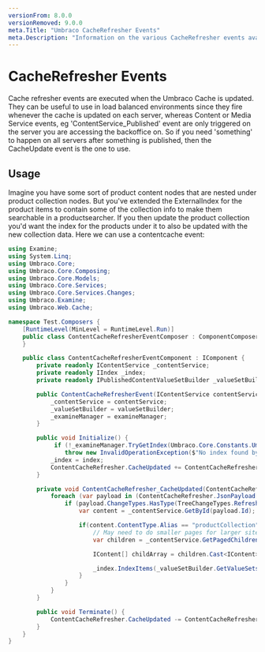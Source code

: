 ```yaml
---
versionFrom: 8.0.0
versionRemoved: 9.0.0
meta.Title: "Umbraco CacheRefresher Events"
meta.Description: "Information on the various CacheRefresher events available"
---
```


# CacheRefresher Events

Cache refresher events are executed when the Umbraco Cache is updated. They can be useful to use in load balanced environments since they fire whenever the cache is updated on each server, whereas Content or Media Service events, eg 'ContentService_Published' event are only triggered on the server you are accessing the backoffice on. So if you need 'something' to happen on all servers after something is published, then the CacheUpdate event is the one to use.

## Usage

Imagine you have some sort of product content nodes that are nested under product collection nodes. But you've extended the ExternalIndex for the product items to contain some of the collection info to make them searchable in a productsearcher. If you then update the product collection you'd want the index for the products under it to also be updated with the new collection data. Here we can use a contentcache event:

```csharp
using Examine;
using System.Linq;
using Umbraco.Core;
using Umbraco.Core.Composing;
using Umbraco.Core.Models;
using Umbraco.Core.Services;
using Umbraco.Core.Services.Changes;
using Umbraco.Examine;
using Umbraco.Web.Cache;

namespace Test.Composers {
    [RuntimeLevel(MinLevel = RuntimeLevel.Run)]
    public class ContentCacheRefresherEventComposer : ComponentComposer<ContentCacheRefresherEventComponent> {
    }

    public class ContentCacheRefresherEventComponent : IComponent {
        private readonly IContentService _contentService;
        private readonly IIndex _index;
        private readonly IPublishedContentValueSetBuilder _valueSetBuilder;

        public ContentCacheRefresherEvent(IContentService contentService, IPublishedContentValueSetBuilder valueSetBuilder, IExamineManager examineManager) {
            _contentService = contentService;
            _valueSetBuilder = valueSetBuilder;
            _examineManager = examineManager;            
        }

        public void Initialize() {
             if (!_examineManager.TryGetIndex(Umbraco.Core.Constants.UmbracoIndexes.ExternalIndexName, out IIndex index))
                throw new InvalidOperationException($"No index found by name {Umbraco.Core.Constants.UmbracoIndexes.ExternalIndexName}");
            _index = index;
            ContentCacheRefresher.CacheUpdated += ContentCacheRefresher_CacheUpdated;
        }

        private void ContentCacheRefresher_CacheUpdated(ContentCacheRefresher sender, Umbraco.Core.Cache.CacheRefresherEventArgs e) {
            foreach (var payload in (ContentCacheRefresher.JsonPayload[])e.MessageObject) {
                if (payload.ChangeTypes.HasType(TreeChangeTypes.RefreshNode)) {
                    var content = _contentService.GetById(payload.Id);

                    if(content.ContentType.Alias == "productCollection") {
                        // May need to do smaller pages for larger sites, but for smaller sites we can just get all children like this
                        var children = _contentService.GetPagedChildren(payload.Id, 0, 999, out long totalRecords);

                        IContent[] childArray = children.Cast<IContent>().ToArray();

                        _index.IndexItems(_valueSetBuilder.GetValueSets(childArray));
                    }                    
                }
            }
        }

        public void Terminate() {
            ContentCacheRefresher.CacheUpdated -= ContentCacheRefresher_CacheUpdated;
        }
    }
}
```
